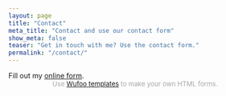 ```yaml
---
layout: page
title: "Contact"
meta_title: "Contact and use our contact form"
show_meta: false
teaser: "Get in touch with me? Use the contact form."
permalink: "/contact/"
---
```


<div id="wufoo-zel89gq04ykrcp">
Fill out my <a href="https://adammichaelwilson.wufoo.com/forms/zel89gq04ykrcp">online form</a>.
</div>
<div id="wuf-adv" style="font-family:inherit;font-size: small;color:#a7a7a7;text-align:center;display:block;">Use <a href="http://www.wufoo.com/gallery/templates/">Wufoo templates</a> to make your own HTML forms.</div>
<script type="text/javascript">var zel89gq04ykrcp;(function(d, t) {
var s = d.createElement(t), options = {
'userName':'adammichaelwilson',
'formHash':'zel89gq04ykrcp',
'autoResize':true,
'height':'437',
'async':true,
'host':'wufoo.com',
'header':'show',
'ssl':true};
s.src = ('https:' == d.location.protocol ? 'https://' : 'http://') + 'www.wufoo.com/scripts/embed/form.js';
s.onload = s.onreadystatechange = function() {
var rs = this.readyState; if (rs) if (rs != 'complete') if (rs != 'loaded') return;
try { zel89gq04ykrcp = new WufooForm();zel89gq04ykrcp.initialize(options);zel89gq04ykrcp.display(); } catch (e) {}};
var scr = d.getElementsByTagName(t)[0], par = scr.parentNode; par.insertBefore(s, scr);
})(document, 'script');</script>

